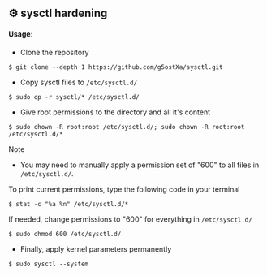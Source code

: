 ## ⚙️ sysctl hardening

#### Usage:

- Clone the repository
```
$ git clone --depth 1 https://github.com/g5ostXa/sysctl.git
```
- Copy sysctl files to `/etc/sysctl.d/`
```
$ sudo cp -r sysctl/* /etc/sysctl.d/
```
- Give root permissions to the directory and all it's content
```
$ sudo chown -R root:root /etc/sysctl.d/; sudo chown -R root:root /etc/sysctl.d/*
```
> [!NOTE]
> - You may need to manually apply a permission set of "600" to all files in `/etc/sysctl.d/`.

To print current permissions, type the following code in your terminal
```
$ stat -c "%a %n" /etc/sysctl.d/*
```
If needed, change permissions to "600" for everything in `/etc/sysctl.d/`
```
$ sudo chmod 600 /etc/sysctl.d/
```
- Finally, apply kernel parameters permanently
```
$ sudo sysctl --system
```

